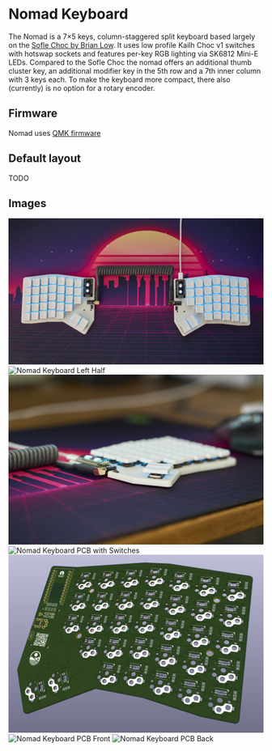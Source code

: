 # Nomad Keyboard

The Nomad is a 7×5 keys, column-staggered split keyboard based largely on the [Sofle Choc by Brian Low](https://github.com/brianlow/SofleKeyboard).
It uses low profile Kailh Choc v1 switches with hotswap sockets and features per-key RGB lighting via SK6812 Mini-E LEDs.
Compared to the Sofle Choc the nomad offers an additional thumb cluster key, an additional modifier key in the 5th row and a 7th inner column with 3 keys each.
To make the keyboard more compact, there also (currently) is no option for a rotary encoder.

## Firmware 

Nomad uses [QMK firmware](https://qmk.fm/)


## Default layout 

TODO


## Images
![Nomad Keyboard Left Half](Images/Nomad_Keyboard_Full.jpg)
![Nomad Keyboard Left Half](Images/Nomad_Keyboard_Left.jpg)
![Nomad Keyboard Profile](Images/Nomad_Keyboard_Profile.jpg)
![Nomad Keyboard PCB with Switches](Images/Nomad_Front_Left_Switches.jpg)
![Nomad Keyboard PCB 3D View](Images/Nomad_PCB_3D.png)
![Nomad Keyboard PCB Front](Images/Nomad_PCB_Front_Left.jpg)
![Nomad Keyboard PCB Back](Images/Nomad_PCB_Back_Left.jpg)


